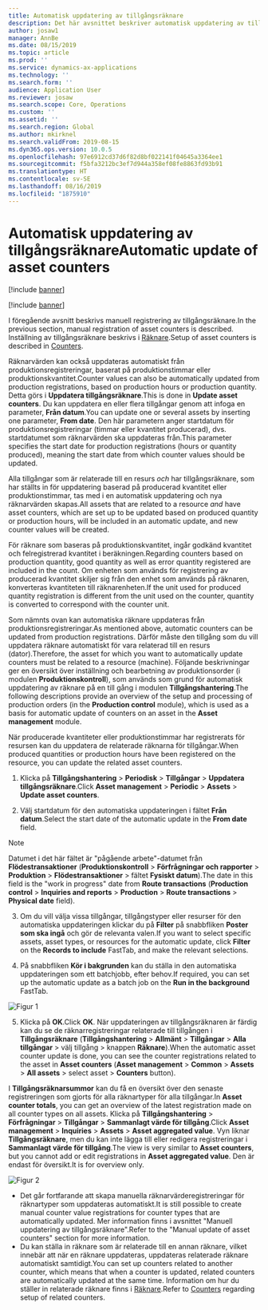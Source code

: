 ```yaml
---
title: Automatisk uppdatering av tillgångsräknare
description: Det här avsnittet beskriver automatisk uppdatering av tillgångsräknare i Tillgångshantering.
author: josaw1
manager: AnnBe
ms.date: 08/15/2019
ms.topic: article
ms.prod: ''
ms.service: dynamics-ax-applications
ms.technology: ''
ms.search.form: ''
audience: Application User
ms.reviewer: josaw
ms.search.scope: Core, Operations
ms.custom: ''
ms.assetid: ''
ms.search.region: Global
ms.author: mkirknel
ms.search.validFrom: 2019-08-15
ms.dyn365.ops.version: 10.0.5
ms.openlocfilehash: 97e6912cd37d6f82d8bf022141f04645a3364ee1
ms.sourcegitcommit: f5bfa3212bc3ef7d944a358ef08fe8863fd93b91
ms.translationtype: HT
ms.contentlocale: sv-SE
ms.lasthandoff: 08/16/2019
ms.locfileid: "1875910"
---
```

# <a name="automatic-update-of-asset-counters"></a><span data-ttu-id="20c90-103">Automatisk uppdatering av tillgångsräknare</span><span class="sxs-lookup"><span data-stu-id="20c90-103">Automatic update of asset counters</span></span>

[!include [banner](../../includes/banner.md)]

[!include [banner](../../includes/preview-banner.md)]

<span data-ttu-id="20c90-104">I föregående avsnitt beskrivs manuell registrering av tillgångsräknare.</span><span class="sxs-lookup"><span data-stu-id="20c90-104">In the previous section, manual registration of asset counters is described.</span></span> <span data-ttu-id="20c90-105">Inställning av tillgångsräknare beskrivs i [Räknare](../setup-for-objects/counters.md).</span><span class="sxs-lookup"><span data-stu-id="20c90-105">Setup of asset counters is described in [Counters](../setup-for-objects/counters.md).</span></span>

<span data-ttu-id="20c90-106">Räknarvärden kan också uppdateras automatiskt från produktionsregistreringar, baserat på produktionstimmar eller produktionskvantitet.</span><span class="sxs-lookup"><span data-stu-id="20c90-106">Counter values can also be automatically updated from production registrations, based on production hours or production quantity.</span></span> <span data-ttu-id="20c90-107">Detta görs i **Uppdatera tillgångsräknare**.</span><span class="sxs-lookup"><span data-stu-id="20c90-107">This is done in **Update asset counters**.</span></span> <span data-ttu-id="20c90-108">Du kan uppdatera en eller flera tillgångar genom att infoga en parameter, **Från datum**.</span><span class="sxs-lookup"><span data-stu-id="20c90-108">You can update one or several assets by inserting one parameter, **From date**.</span></span> <span data-ttu-id="20c90-109">Den här parametern anger startdatum för produktionsregistreringar (timmar eller kvantitet producerad), dvs. startdatumet som räknarvärden ska uppdateras från.</span><span class="sxs-lookup"><span data-stu-id="20c90-109">This parameter specifies the start date for production registrations (hours or quantity produced), meaning the start date from which counter values should be updated.</span></span>

<span data-ttu-id="20c90-110">Alla tillgångar som är relaterade till en resurs *och* har tillgångsräknare, som har ställts in för uppdatering baserad på producerad kvantitet eller produktionstimmar, tas med i en automatisk uppdatering och nya räknarvärden skapas.</span><span class="sxs-lookup"><span data-stu-id="20c90-110">All assets that are related to a resource *and* have asset counters, which are set up to be updated based on produced quantity or production hours, will be included in an automatic update, and new counter values will be created.</span></span>

<span data-ttu-id="20c90-111">För räknare som baseras på produktionskvantitet, ingår godkänd kvantitet och felregistrerad kvantitet i beräkningen.</span><span class="sxs-lookup"><span data-stu-id="20c90-111">Regarding counters based on production quantity, good quantity as well as error quantity registered are included in the count.</span></span> <span data-ttu-id="20c90-112">Om enheten som används för registrering av producerad kvantitet skiljer sig från den enhet som används på räknaren, konverteras kvantiteten till räknarenheten.</span><span class="sxs-lookup"><span data-stu-id="20c90-112">If the unit used for produced quantity registration is different from the unit used on the counter, quantity is converted to correspond with the counter unit.</span></span>

<span data-ttu-id="20c90-113">Som nämnts ovan kan automatiska räknare uppdateras från produktionsregistreringar.</span><span class="sxs-lookup"><span data-stu-id="20c90-113">As mentioned above, automatic counters can be updated from production registrations.</span></span> <span data-ttu-id="20c90-114">Därför måste den tillgång som du vill uppdatera räknare automatiskt för vara relaterad till en resurs (dator).</span><span class="sxs-lookup"><span data-stu-id="20c90-114">Therefore, the asset for which you want to automatically update counters must be related to a resource (machine).</span></span> <span data-ttu-id="20c90-115">Följande beskrivningar ger en översikt över inställning och bearbetning av produktionsorder (i modulen **Produktionskontroll**), som används som grund för automatisk uppdatering av räknare på en till gång i modulen **Tillgångshantering**.</span><span class="sxs-lookup"><span data-stu-id="20c90-115">The following descriptions provide an overview of the setup and processing of production orders (in the **Production control** module), which is used as a basis for automatic update of counters on an asset in the **Asset management** module.</span></span>

<span data-ttu-id="20c90-116">När producerade kvantiteter eller produktionstimmar har registrerats för resursen kan du uppdatera de relaterade räknarna för tillgångar.</span><span class="sxs-lookup"><span data-stu-id="20c90-116">When produced quantities or production hours have been registered on the resource, you can update the related asset counters.</span></span>

1. <span data-ttu-id="20c90-117">Klicka på **Tillgångshantering** > **Periodisk** > **Tillgångar** > **Uppdatera tillgångsräknare**.</span><span class="sxs-lookup"><span data-stu-id="20c90-117">Click **Asset management** > **Periodic** > **Assets** > **Update asset counters**.</span></span>

2. <span data-ttu-id="20c90-118">Välj startdatum för den automatiska uppdateringen i fältet **Från datum**.</span><span class="sxs-lookup"><span data-stu-id="20c90-118">Select the start date of the automatic update in the **From date** field.</span></span>

>[!NOTE]
><span data-ttu-id="20c90-119">Datumet i det här fältet är "pågående arbete"-datumet från **Flödestransaktioner** (**Produktionskontroll** > **Förfrågningar och rapporter** > **Produktion** > **Flödestransaktioner** >  fältet **Fysiskt datum**).</span><span class="sxs-lookup"><span data-stu-id="20c90-119">The date in this field is the "work in progress" date from **Route transactions** (**Production control** > **Inquiries and reports** > **Production** > **Route transactions** > **Physical date** field).</span></span>

3. <span data-ttu-id="20c90-120">Om du vill välja vissa tillgångar, tillgångstyper eller resurser för den automatiska uppdateringen klickar du på **Filter** på snabbfliken **Poster som ska ingå** och gör de relevanta valen.</span><span class="sxs-lookup"><span data-stu-id="20c90-120">If you want to select specific assets, asset types, or resources for the automatic update, click **Filter** on the **Records to include** FastTab, and make the relevant selections.</span></span>

4. <span data-ttu-id="20c90-121">På snabbfliken **Kör i bakgrunden** kan du ställa in den automatiska uppdateringen som ett batchjobb, efter behov.</span><span class="sxs-lookup"><span data-stu-id="20c90-121">If required, you can set up the automatic update as a batch job on the **Run in the background** FastTab.</span></span>

![Figur 1](media/12-work-orders.png)

5. <span data-ttu-id="20c90-123">Klicka på **OK**.</span><span class="sxs-lookup"><span data-stu-id="20c90-123">Click **OK**.</span></span> <span data-ttu-id="20c90-124">När uppdateringen av tillgångsräknaren är färdig kan du se de räknarregistreringar relaterade till tillgången i **Tillgångsräknare** (**Tillgångshantering** > **Allmänt** > **Tillgångar** > **Alla tillgångar** > välj tillgång > knappen **Räknare**).</span><span class="sxs-lookup"><span data-stu-id="20c90-124">When the automatic asset counter update is done, you can see the counter registrations related to the asset in **Asset counters** (**Asset management** > **Common** > **Assets** > **All assets** > select asset > **Counters** button).</span></span>

<span data-ttu-id="20c90-125">I **Tillgångsräknarsummor** kan du få en översikt över den senaste registreringen som gjorts för alla räknartyper för alla tillgångar.</span><span class="sxs-lookup"><span data-stu-id="20c90-125">In **Asset counter totals**, you can get an overview of the latest registration made on all counter types on all assets.</span></span> <span data-ttu-id="20c90-126">Klicka på **Tillgångshantering** > **Förfrågningar** > **Tillgångar** > **Sammanlagt värde för tillgång**.</span><span class="sxs-lookup"><span data-stu-id="20c90-126">Click **Asset management** > **Inquiries** > **Assets** > **Asset aggregated value**.</span></span> <span data-ttu-id="20c90-127">Vyn liknar **Tillgångsräknare**, men du kan inte lägga till eller redigera registreringar i **Sammanlagt värde för tillgång**.</span><span class="sxs-lookup"><span data-stu-id="20c90-127">The view is very similar to **Asset counters**, but you cannot add or edit registrations in **Asset aggregated value**.</span></span> <span data-ttu-id="20c90-128">Den är endast för översikt.</span><span class="sxs-lookup"><span data-stu-id="20c90-128">It is for overview only.</span></span>

![Figur 2](media/13-work-orders.png)


- <span data-ttu-id="20c90-130">Det går fortfarande att skapa manuella räknarvärderegistreringar för räknartyper som uppdateras automatiskt.</span><span class="sxs-lookup"><span data-stu-id="20c90-130">It is still possible to create manual counter value registrations for counter types that are automatically updated.</span></span> <span data-ttu-id="20c90-131">Mer information finns i avsnittet "Manuell uppdatering av tillgångsräknare".</span><span class="sxs-lookup"><span data-stu-id="20c90-131">Refer to the "Manual update of asset counters" section for more information.</span></span>
- <span data-ttu-id="20c90-132">Du kan ställa in räknare som är relaterade till en annan räknare, vilket innebär att när en räknare uppdateras, uppdateras relaterade räknare automatiskt samtidigt.</span><span class="sxs-lookup"><span data-stu-id="20c90-132">You can set up counters related to another counter, which means that when a counter is updated, related counters are automatically updated at the same time.</span></span> <span data-ttu-id="20c90-133">Information om hur du ställer in relaterade räknare finns i [Räknare](../setup-for-objects/counters.md).</span><span class="sxs-lookup"><span data-stu-id="20c90-133">Refer to [Counters](../setup-for-objects/counters.md) regarding setup of related counters.</span></span>
